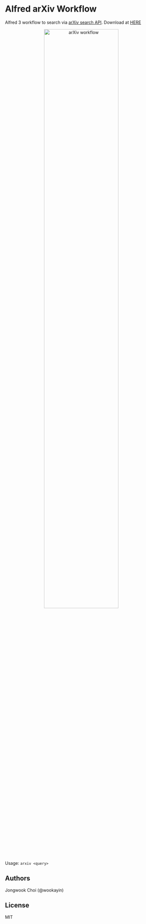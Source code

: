 Alfred arXiv Workflow
=====================

Alfred 3 workflow to search via [arXiv search API](https://arxiv.org/help/api/index).
Download at [HERE](https://github.com/wookayin/alfred-arxiv-workflow/releases)

<p align="center">
<img alt="arXiv workflow" src="./screenshot.png" width="70%" />
</p>

Usage: `arxiv <query>`


Authors
-------

Jongwook Choi (@wookayin)


License
-------

MIT
